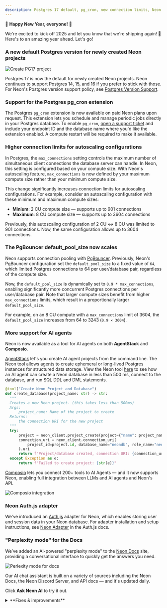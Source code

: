 ```yaml
---
description: Postgres 17 default, pg_cron, new connection limits, Neon for AI Agents, and more
---
```


🎉 **Happy New Year, everyone!** 🎉

We're excited to kick off 2025 and let you know that we're shipping again! 🚢 Here's to an amazing year ahead. Let's go!

### A new default Postgres version for newly created Neon projects

![Create PG17 project](/docs/relnotes/create_project_17.png)

Postgres 17 is now the default for newly created Neon projects. Neon continues to support Postgres 14, 15, and 16 if you prefer to stick with those. For Neon's Postgres version support policy, see [Postgres Version Support](https://neon.tech/docs/postgresql/postgres-version-policy).

### Support for the Postgres pg_cron extension

The Postgres `pg_cron` extension is now available on paid Neon plans upon request. This extension lets you schedule and manage periodic jobs directly in your Postgres database. To enable `pg_cron`, [open a support ticket](https://console.neon.tech/app/projects?modal=support) and include your endpoint ID and the database name where you'd like the extension enabled. A compute restart will be required to make it available.

### Higher connection limits for autoscaling configurations

In Postgres, the `max_connections` setting controls the maximum number of simultaneous client connections the database server can handle. In Neon, this setting is configured based on your compute size. With Neon's autoscaling feature, `max_connections` is now defined by your maximum compute size rather than your minimum compute size.

This change significantly increases connection limits for autoscaling configurations. For example, consider an autoscaling configuration with these minimum and maximum compute sizes:

- **Minium**: 2 CU compute size — supports up to 901 connections
- **Maximum**: 8 CU compute size — supports up to 3604 connections

Previously, this autoscaling configuration of 2 CU ↔ 8 CU was limited to 901 connections. Now, the same configuration allows up to 3604 connections.

### The PgBouncer default_pool_size now scales

Neon supports connection pooling with [PgBouncer](https://www.pgbouncer.org/). Previously, Neon's PgBouncer configuration set the `default_pool_size` to a fixed value of `64`, which limited Postgres connections to 64 per user/database pair, regardless of the compute size.

Now, the `default_pool_size` is dynamically set to `0.9 * max_connections`, enabling significantly more concurrent Postgres connections per user/database pair. Note that larger compute sizes benefit from higher `max_connections` limits, which result in a proportionally larger `default_pool_size`.

For example, on an 8 CU compute with a `max_connections` limit of 3604, the `default_pool_size` increases from 64 to 3243 (`0.9 × 3604`).

### More support for AI agents

Neon is now available as a tool for AI agents on both **AgentStack** and **Composio**.

[AgentStack](https://github.com/AgentOps-AI/AgentStack) let's you create AI agent projects from the command line. The Neon tool allows agents to create ephemeral or long-lived Postgres instances for structured data storage. View the Neon tool [here](https://github.com/AgentOps-AI/AgentStack/blob/main/agentstack/templates/crewai/tools/neon_tool.py) to see how an AI agent can create a Neon database in less than 500 ms, connect to the database, and run SQL DDL and DML statements.

```python
@tool("Create Neon Project and Database")
def create_database(project_name: str) -> str:
  """
  Creates a new Neon project. (this takes less than 500ms)
  Args:
      project_name: Name of the project to create
  Returns:
      the connection URI for the new project
  """
  try:
      project = neon_client.project_create(project={"name": project_name}).project
      connection_uri = neon_client.connection_uri(
          project_id=project.id, database_name="neondb", role_name="neondb_owner"
      ).uri
      return f"Project/database created, connection URI: {connection_uri}"
  except Exception as e:
      return f"Failed to create project: {str(e)}"
```

[Composio](https://composio.dev/) lets you connect 200+ tools to AI Agents — and it now supports Neon, enabling full integration between LLMs and AI agents and Neon's API.

![Composio integration](/docs/relnotes/composio.png)

### Neon Auth.js adapter

We've introduced an [Auth.js](https://authjs.dev/) adapter for Neon, which enables storing user and session data in your Neon database. For adapter installation and setup instructions, see [Neon Adapter](https://authjs.dev/getting-started/adapters/neon) in the Auth.js docs.

### "Perplexity mode" for the Docs

We’ve added an AI-powered "perplexity mode" to the [Neon Docs](https://neon.tech/ai-chat) site, providing a conversational interface to quickly get the answers you need.

![Perlexity mode for docs](/docs/relnotes/perplexity-mode.png)

Our AI chat assistant is built on a variety of sources including the Neon Docs, the Neon Discord Server, and API docs — and it's updated daily.

Click **Ask Neon AI** to try it out.

<details>

<summary>**Fixes & improvements**</summary>

- **Drizzle Studio update**

  The Drizzle Studio integration that powers the **Tables** page in the Neon Console has been updated. For the latest improvements and fixes, see the [Neon Drizzle Studio Integration Changelog](https://github.com/neondatabase/neon-drizzle-studio-changelog/blob/main/CHANGELOG.md).

- **Console updates**

  We adjusted billing period start dates in the console to align with the beginning of the current month. Previously, timezone differences could cause the start date to display as the last day of the previous month.

- **Virtual Private Networking**

  Fixed an issue where invalid VPC endpoint IDs would not be deleted. Invalid endpoint IDs are now transitioned to a deleted state after 24 hours and automatically removed at a later date.

- **Neon API**

  The [List branches](https://api-docs.neon.tech/reference/listprojectbranches) endpoint now supports sorting and pagination with the addition of `sort_by`, `sort_order`, `limit`, and `cursor` query parameters. The `sorted by` options include `updated_at`, `created_at`, or `name`, and `sort_order` options include `asc` and `desc`. After an initial call, pagination support lets you list the next or previous number of branches specified by the `limit` parameter.

- **Neon API Client**

  The [TypeScript SDK for the Neon API](https://neon.tech/docs/reference/typescript-sdk) was updated to a new version (1.11.4). The new version adds support for creating organization API keys.

- **Logical Replication**

  Before dropping a database, Neon now drops any logical replication subscriptions defined in the database.

- **Fixes**

  Fixed an issue that permitted installing the Neon GitHub integration for organizations or personal accounts where the integration was already installed.

</details>
